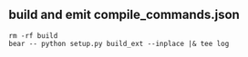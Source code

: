 ## build and emit compile_commands.json

```
rm -rf build
bear -- python setup.py build_ext --inplace |& tee log
```
